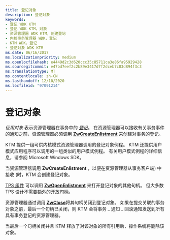 ```yaml
---
title: 登记对象
description: 登记对象
keywords:
- 登记 WDK KTM
- 登记 WDK KTM，对象
- 资源管理器 WDK KTM，创建登记
- 内核事务管理器 WDK，登记
- KTM WDK，登记
- 登记对象 WDK KTM
ms.date: 06/16/2017
ms.localizationpriority: medium
ms.openlocfilehash: e4449d2c3d620ccc35c85711ca3e86fa95929428
ms.sourcegitcommit: e47bd7eef2c2b89e3417d7f2dceb7c03d894f3c3
ms.translationtype: MT
ms.contentlocale: zh-CN
ms.lasthandoff: 12/10/2020
ms.locfileid: "97091214"
---
```

# <a name="enlistment-objects"></a>登记对象


*征用对象* 表示资源管理器在事务中的 [*登记*](transaction-processing-terms.md#ktm-term-enlistment)。 在资源管理器可以接收有关事务事件的通知之前，资源管理器必须调用 [**ZwCreateEnlistment**](/windows-hardware/drivers/ddi/wdm/nf-wdm-ntcreateenlistment) 来创建对事务的登记。

KTM 提供一组可供内核模式资源管理器调用的登记对象例程。 KTM 还提供用户模式应用程序可以调用的一组类似的用户模式例程。 有关用户模式例程的详细信息，请参阅 Microsoft Windows SDK。

当资源管理器调用 **ZwCreateEnlistment** ，以便在资源管理器从事务客户端) 中接收 (时，KTM 会创建登记对象。

[TPS 组件](understanding-tps-components.md) 可以调用 [**ZwOpenEnlistment**](/windows-hardware/drivers/ddi/wdm/nf-wdm-ntopenenlistment) 来打开登记对象的其他句柄。 但大多数 TPS 设计不需要额外的开放句柄。

资源管理器通过调用 [**ZwClose**](/windows-hardware/drivers/ddi/ntifs/nf-ntifs-ntclose)将其句柄关闭到登记对象。 如果在提交关联的事务对象之前，最后一个句柄已关闭，则 KTM 会将事务 \_ 通知 \_ 回滚通知发送到所有具有事务登记的资源管理器。

当最后一个句柄关闭并且 KTM 释放了对该对象的所有引用后，操作系统将删除该对象。

 

